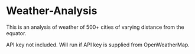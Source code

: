 # Weather-Analysis
This is an analysis of weather of 500+ cities of varying distance from the equator. 


API key not included. Will run if API key is supplied from OpenWeatherMap.
